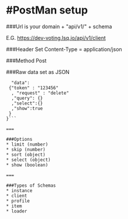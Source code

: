 #PostMan setup 
===

###Url is your domain + "api/v1/" + schema

E.G. 
https://dev-voting.lsq.io/api/v1/client

###Header Set
Content-Type = application/json

###Method Post

###Raw data set as JSON

```{
  "data":
 {"token" : "123456"
  , "request" : "delete"
  ,"query": {}
  ,"select":{}
  ,"show":true
 }
}```

===

###Options
* limit (number)
* skip (number)
* sort (object)
* select (object)
* show (boolean)

===

###Types of Schemas
* instance
* client
* profile
* item
* loader

